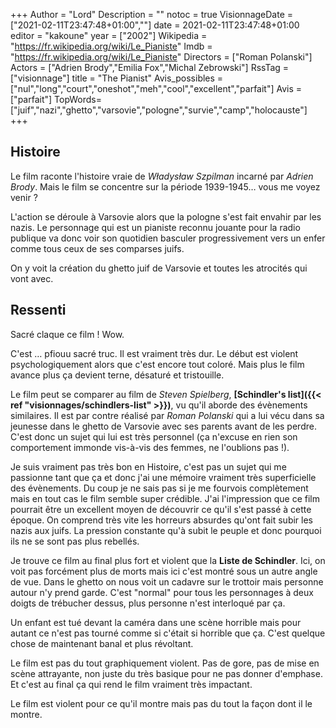 +++
Author = "Lord"
Description = ""
notoc = true
VisionnageDate = ["2021-02-11T23:47:48+01:00",""]
date = 2021-02-11T23:47:48+01:00
editor = "kakoune"
year = ["2002"]
Wikipedia = "https://fr.wikipedia.org/wiki/Le_Pianiste"
Imdb = "https://fr.wikipedia.org/wiki/Le_Pianiste"
Directors = ["Roman Polanski"]
Actors = ["Adrien Brody","Emilia Fox","Michal Zebrowski"]
RssTag = ["visionnage"]
title = "The Pianist"
Avis_possibles = ["nul","long","court","oneshot","meh","cool","excellent","parfait"]
Avis = ["parfait"] 
TopWords=["juif","nazi","ghetto","varsovie","pologne","survie","camp","holocauste"]
+++
## Histoire
Le film raconte l'histoire vraie de *Władysław Szpilman* incarné par *Adrien Brody*.
Mais le film se concentre sur la période 1939-1945… vous me voyez venir ?

L'action se déroule à Varsovie alors que la pologne s'est fait envahir par les nazis.
Le personnage qui est un pianiste reconnu jouante pour la radio publique va donc voir son quotidien basculer progressivement vers un enfer comme tous ceux de ses comparses juifs.

On y voit la création du ghetto juif de Varsovie et toutes les atrocités qui vont avec.

## Ressenti

Sacré claque ce film !
Wow.

C'est … pfiouu sacré truc.
Il est vraiment très dur.
Le début est violent psychologiquement alors que c'est encore tout coloré.
Mais plus le film avance plus ça devient terne, désaturé et tristouille.

Le film peut se comparer au film de *Steven Spielberg*, **[Schindler's list]({{< ref "visionnages/schindlers-list" >}})**, vu qu'il aborde des évènements similaires.
Il est par contre réalisé par *Roman Polanski* qui a lui vécu dans sa jeunesse dans le ghetto de Varsovie avec ses parents avant de les perdre.
C'est donc un sujet qui lui est très personnel (ça n'excuse en rien son comportement immonde vis-à-vis des femmes, ne l'oublions pas !).

Je suis vraiment pas très bon en Histoire, c'est pas un sujet qui me passionne tant que ça et donc j'ai une mémoire vraiment très superficielle des évènements.
Du coup je ne sais pas si je me fourvois complètement mais en tout cas le film semble super crédible.
J'ai l'impression que ce film pourrait être un excellent moyen de découvrir ce qu'il s'est passé à cette époque.
On comprend très vite les horreurs absurdes qu'ont fait subir les nazis aux juifs.
La pression constante qu'à subit le peuple et donc pourquoi ils ne se sont pas plus rebellés.

Je trouve ce film au final plus fort et violent que la **Liste de Schindler**.
Ici, on voit pas forcément plus de morts mais ici c'est montré sous un autre angle de vue.
Dans le ghetto on nous voit un cadavre sur le trottoir mais personne autour n'y prend garde.
C'est "normal" pour tous les personnages à deux doigts de trébucher dessus, plus personne n'est interloqué par ça.

Un enfant est tué devant la caméra dans une scène horrible mais pour autant ce n'est pas tourné comme si c'était si horrible que ça.
C'est quelque chose de maintenant banal et plus révoltant.

Le film est pas du tout graphiquement violent.
Pas de gore, pas de mise en scène attrayante, non juste du très basique pour ne pas donner d'emphase.
Et c'est au final ça qui rend le film vraiment très impactant.

Le film est violent pour ce qu'il montre mais pas du tout la façon dont il le montre.
